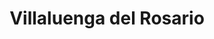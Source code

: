 ---
title: Villaluenga del Rosario
url: /villaluenga-del-rosario/
latitude: 36.697
longitude: -5.387
---